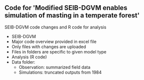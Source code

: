 ## Code for 'Modified SEIB-DGVM enables simulation of masting in a temperate forest'

SEIB-DGVM code changes and R code for analysis

* SEIB-DGVM
 * Major code overview provided in excel file
 * Only files with changes are uploaded
 * Files in folders are specific to given model type
* Analysis (R code)
 * Data folder:
   * Observation: summarized field data
   * Simulations: truncated outputs from 1984
